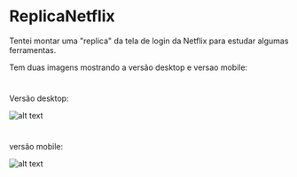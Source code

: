 # ReplicaNetflix
Tentei montar uma "replica" da tela de login da Netflix para estudar algumas ferramentas.


Tem duas imagens mostrando a versão desktop e versao mobile:
#

Versão desktop:

![alt text](https://i.imgur.com/xULc70L.png)

#

versão mobile:

![alt text](https://i.imgur.com/hT2q8qv.png)
